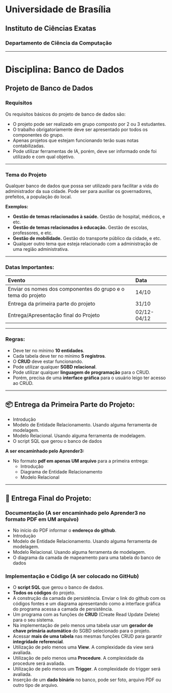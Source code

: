 # Universidade de Brasília
## Instituto de Ciências Exatas
### Departamento de Ciência da Computação
---
# Disciplina: Banco de Dados
## Projeto de Banco de Dados

### Requisitos

Os requisitos básicos do projeto de banco de dados são:

* O projeto pode ser realizado em grupo composto por 2 ou 3 estudantes.
* O trabalho obrigatoriamente deve ser apresentado por todos os componentes do grupo.
* Apenas projetos que estejam funcionando terão suas notas contabilizadas.
* Pode utilizar ferramentas de IA, porém, deve ser informado onde foi utilizado e com qual objetivo.

---

### Tema do Projeto

Qualquer banco de dados que possa ser utilizado para facilitar a vida do administrador da sua cidade. Pode ser para auxiliar os governadores, prefeitos, a população do local.

**Exemplos:**

* **Gestão de temas relacionados à saúde.** Gestão de hospital, médicos, e etc.
* **Gestão de temas relacionados à educação.** Gestão de escolas, professores, e etc.
* **Gestão de mobilidade.** Gestão do transporte público da cidade, e etc.
* Qualquer outro tema que esteja relacionado com a administração de uma região administrativa.

---

### Datas Importantes:

| Evento | Data |
| :--- | :--- |
| Enviar os nomes dos componentes do grupo e o tema do projeto | 14/10 |
| Entrega da primeira parte do projeto | 31/10 |
| Entrega/Apresentação final do Projeto | 02/12-04/12 |

---

### Regras:

* Deve ter no mínimo **10 entidades**.
* Cada tabela deve ter no mínimo **5 registros**.
* O **CRUD** deve estar funcionando.
* Pode utilizar qualquer **SGBD relacional**.
* Pode utilizar qualquer **linguagem de programação** para o CRUD.
* Porém, precisa de uma **interface gráfica** para o usuário leigo ter acesso ao CRUD.

---

## 📦 Entrega da Primeira Parte do Projeto:

* Introdução
* Modelo de Entidade Relacionamento. Usando alguma ferramenta de modelagem.
* Modelo Relacional. Usando alguma ferramenta de modelagem.
* O script SQL que gerou o banco de dados

**A ser encaminhado pelo Aprender3:**
* No formato **pdf em apenas UM arquivo** para a primeira entrega:
    * Introdução
    * Diagrama de Entidade Relacionamento
    * Modelo Relacional

---

## 🚀 Entrega Final do Projeto:

### Documentação (A ser encaminhado pelo Aprender3 no formato PDF em UM arquivo)

* No início do PDF informar o **endereço do github**.
* Introdução
* Modelo de Entidade Relacionamento. Usando alguma ferramenta de modelagem.
* Modelo Relacional. Usando alguma ferramenta de modelagem.
* O diagrama da camada de mapeamento para uma tabela do banco de dados

### Implementação e Código (A ser colocado no GitHub)

* O **script SQL** que gerou o banco de dados.
* **Todos os códigos** do projeto.
* A construção da camada de persistência. Enviar o link do github com os códigos fontes e um diagrama apresentando como a interface gráfica do programa acessa a camada de persistência.
* Um programa com as funções de **CRUD** (Create Read Update Delete) para o seu sistema.
* Na implementação de pelo menos uma tabela usar um **gerador de chave primária automático** do SGBD selecionado para o projeto.
* Acessar **mais de uma tabela** nas mesmas funções CRUD para garantir **integridade referencial**.
* Utilização de pelo menos uma **View**. A complexidade da view será avaliada.
* Utilização de pelo menos uma **Procedure**. A complexidade da procedure será avaliada.
* Utilização de pelo menos um **Trigger**. A complexidade do trigger será avaliada.
* Inserção de um **dado binário** no banco, pode ser foto, arquivo PDF ou outro tipo de arquivo.
